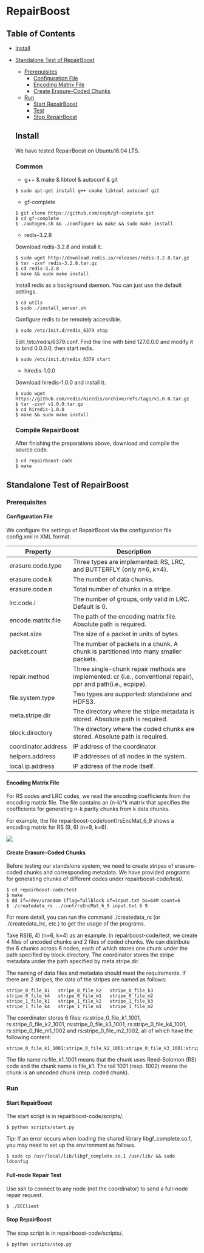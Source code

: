 # RepairBoost

## Table of Contents

- [Install](#install)

- [Standalone Test of RepairBoost](#standalone-test-of-repairBoost)

  - [Prerequisites](#prerequisites)
    - [Configuration File](#configuration-file)
    - [Encoding Matrix File](#encoding-matrix-file)
    - [Create Erasure-Coded Chunks](#Create-Erasure-Coded-Chunks)
  - [Run](#run)  
    - [Start RepairBoost](#Start-RepairBoost)
    - [Test](#full-node-repair-test)
    - [Stop RepairBoost](#Stop-RepairBoost)



  ## Install

  We have tested RepairBoost on Ubuntu16.04 LTS.

  ### Common

  - g++ & make & libtool & autoconf & git

  ```
  $ sudo apt-get install g++ cmake libtool autoconf git
  ```

  - gf-complete

  ```
  $ git clone https://github.com/ceph/gf-complete.git
  $ cd gf-complete
  $ ./autogen.sh && ./configure && make && sudo make install
  ```

  - redis-3.2.8

  Download redis-3.2.8 and install it.

  ```
  $ sudo wget http://download.redis.io/releases/redis-3.2.8.tar.gz
  $ tar -zxvf redis-3.2.8.tar.gz
  $ cd redis-3.2.8
  $ make && sudo make install
  ```

  Install redis as a background daemon. You can just use the default settings.

  ```
  $ cd utils
  $ sudo ./install_server.sh
  ```

  Configure redis to be remotely accessible.

  ```
  $ sudo /etc/init.d/redis_6379 stop
  ```

  Edit /etc/redis/6379.conf. Find the line with bind 127.0.0.0 and modify it to bind 0.0.0.0, then start redis.

  ```
  $ sudo /etc/init.d/redis_6379 start
  ```

  - hiredis-1.0.0

  Download hiredis-1.0.0 and install it.

  ```
  $ sudo wget https://github.com/redis/hiredis/archive/refs/tags/v1.0.0.tar.gz 
  $ tar -zxvf v1.0.0.tar.gz
  $ cd hiredis-1.0.0
  $ make && sudo make install
  ```

  ### Compile RepairBoost

  After finishing the preparations above, download and compile the source code.

  ```
  $ cd repairboost-code
  $ make
  ```



 ## Standalone Test of RepairBoost

 ### Prerequisites

 #### Configuration File

 We configure the settings of RepairBoost via the configuration file config.xml in XML format. 

| Property  | Description |
| ---- | ---- |
| erasure.code.type | Three types are implemented: RS, LRC, and BUTTERFLY (only $n$=6, $k$=4). |
| erasure.code.k      | The number of data chunks.  |
| erasure.code.n     |  Total number of chunks in a stripe.    |
| lrc.code.l   |  The number of groups, only valid in LRC. Default is 0.    |
| encode.matrix.file | The path of the encoding matrix file. Absolute path is required. |
| packet.size | The size of a packet in units of bytes. |
| packet.count | The number of packets in a chunk. A chunk is partitioned into many smaller packets. |
| repair.method | Three single-chunk repair methods are implemented: cr (i.e., conventional repair), ppr and path(i.e., ecpipe). |
| file.system.type | Two types are supported: standalone and HDFS3. |
| meta.stripe.dir | The directory where the stripe metadata is stored. Absolute path is required. |
| block.directory | The directory where the coded chunks are stored. Absolute path is required. |
| coordinator.address| IP address of the coordinator. |
| helpers.address | IP addresses of all nodes in the system. |
| local.ip.address | IP address of the node itself.|

 #### Encoding Matrix File

 For RS codes and LRC codes, we read the encoding coefficients from the encoding matrix file. The file contains an (n-k)*k matrix that specifies the coefficients for generating n-k parity chunks from k data chunks. 

For example, the file repairboost-code/conf/rsEncMat_6_9 shows a encoding matrix for RS (9, 6) (n=9, k=6).

![](https://tva1.sinaimg.cn/large/008i3skNly1gqj77wox3uj327c0cuq5k.jpg)

 #### Create Erasure-Coded Chunks

Before testing our standalone system, we need to create stripes of erasure-coded chunks and corresponding metadata. We have provided programs for generating chunks of different codes under repairboost-code/test/.

```
$ cd repairboost-code/test
$ make
$ dd if=/dev/urandom iflag=fullblock of=input.txt bs=64M count=6
$ ./createdata_rs ../conf/rsEncMat_6_9 input.txt 6 9
```

For more detail, you can run the command ./createdata_rs (or ./createdata_lrc, etc.) to get the usage of the programs.

Take RS(6, 4) (n=6, k=4) as an example. In repairboost-code/test, we create 4 files of uncoded chunks and 2 files of coded chunks. We can distribute the 6 chunks across 6 nodes, each of which stores one chunk under the path specified by block.directory. The coordinator stores the stripe metadata under the path specified by meta.stripe.dir. 

The naming of data files and metadata should meet the requirements. If there are 2 stripes, the data of the stripes are named as follows:

```
stripe_0_file_k1   stripe_0_file_k2   stripe_0_file_k3   stripe_0_file_k4   stripe_0_file_m1   stripe_0_file_m2 
stripe_1_file_k1   stripe_1_file_k2   stripe_1_file_k3   stripe_1_file_k4   stripe_1_file_m1   stripe_1_file_m2 
```

The coordinator stores 6 files:   rs:stripe_0_file_k1_1001, rs:stripe_0_file_k2_1001, rs:stripe_0_file_k3_1001, rs:stripe_0_file_k4_1001, rs:stripe_0_file_m1_1002 and rs:stripe_0_file_m2_1002, all of which have the following content:

```
stripe_0_file_k1_1001:stripe_0_file_k2_1001:stripe_0_file_k3_1001:stripe_0_file_k4_1001:stripe_0_file_m1_1002:stripe_0_file_m2_1002
```

The file name rs:file_k1_1001 means that the chunk uses Reed-Solomon (RS) code and the chunk name is file_k1. The tail 1001 (resp. 1002) means the chunk is an uncoded chunk (resp. coded chunk).

### Run

#### Start RepairBoost

The start script is in repairboost-code/scripts/.

```
$ python scripts/start.py
```

Tip: If an error occurs when loading the shared library libgf_complete.so.1, you may need to set up the environment as follows.

```
$ sudo cp /usr/local/lib/libgf_complete.so.1 /usr/lib/ && sudo ldconfig
```

#### Full-node Repair Test

Use ssh to connect to any node (not the coordinator) to send a full-node repair request.

```
$ ./ECClient
```

#### Stop RepairBoost

The stop script is in repairboost-code/scripts/.

```
$ python scripts/stop.py
```





